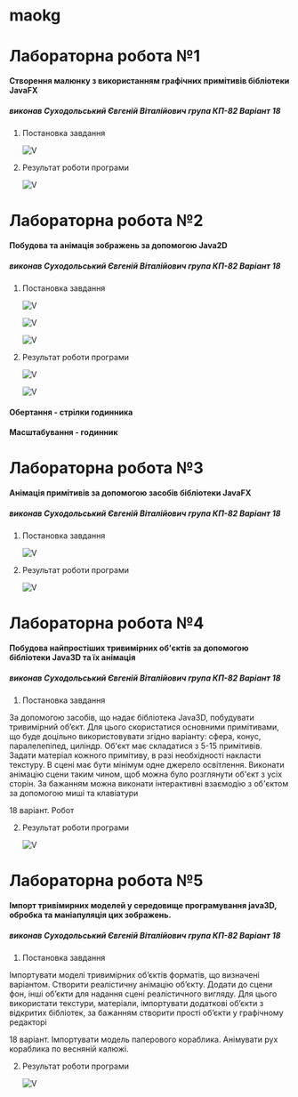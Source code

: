 # maokg


# Лабораторна робота №1

**Створення малюнку з використанням графічних примітивів бібліотеки JavaFX**

##### виконав Суходольський Євгеній Віталійович група КП-82 Варіант 18

1. Постановка завдання

   ![V](https://res.cloudinary.com/nicereadcloud/image/upload/v1613225120/task_lrnsne.png)
   
2. Результат роботи програми

   ![V](https://res.cloudinary.com/nicereadcloud/image/upload/v1613225119/result_zhwxzd.png)
       

# Лабораторна робота №2

**Побудова та анімація зображень за допомогою Java2D**

##### виконав Суходольський Євгеній Віталійович група КП-82 Варіант 18

1. Постановка завдання

   ![V](https://res.cloudinary.com/nicereadcloud/image/upload/v1614190679/lab2/task1_ijltzc.png)
   
   ![V](https://res.cloudinary.com/nicereadcloud/image/upload/v1614190679/lab2/task2_llwpfn.png)
   
   ![V](https://res.cloudinary.com/nicereadcloud/image/upload/v1614190679/lab2/task3_pvw6ts.png)
   
2. Результат роботи програми

   ![V](https://res.cloudinary.com/nicereadcloud/image/upload/v1614190679/lab2/result1_rfwblm.png)
   
   ![V](https://res.cloudinary.com/nicereadcloud/image/upload/v1614190679/lab2/result2_fvlkjw.png)


#### Обертання - стрілки годинника
#### Масштабування - годинник


# Лабораторна робота №3

**Анімація примітивів за допомогою засобів бібліотеки JavaFX**

##### виконав Суходольський Євгеній Віталійович група КП-82 Варіант 18

1. Постановка завдання

    ![V](https://res.cloudinary.com/nicereadcloud/image/upload/v1615749029/lab3/task_v3dw6z.png)

2. Результат роботи програми

   ![V](https://res.cloudinary.com/nicereadcloud/image/upload/v1615749021/lab3/result_yzhrdx.gif)


# Лабораторна робота №4

**Побудова найпростіших тривимірних об'єктів за допомогою бібліотеки Java3D та їх анімація**

##### виконав Суходольський Євгеній Віталійович група КП-82 Варіант 18

1. Постановка завдання

За допомогою засобів, що надає бібліотека Java3D, побудувати тривимірний об’єкт. Для цього скористатися основними примітивами, що буде доцільно використовувати згідно варіанту: сфера, конус, паралелепіпед, циліндр. Об'єкт має складатися з 5-15 примітивів. Задати матеріал кожного примітиву, в разі необхідності накласти текстуру. В сцені має бути мінімум одне джерело освітлення. Виконати анімацію сцени таким чином, щоб можна було розглянути об'єкт з усіх сторін. За бажанням можна виконати інтерактивні взаємодію з об'єктом за допомогою миші та клавіатури

18 варіант. Робот   

2. Результат роботи програми

   ![V](https://res.cloudinary.com/nicereadcloud/image/upload/v1616526219/result_p3lwcs.png)
       

# Лабораторна робота №5

**Імпорт тривімирних моделей у середовище програмування java3D, обробка та маніапуляція цих зображень.**

##### виконав Суходольський Євгеній Віталійович група КП-82 Варіант 18

1. Постановка завдання

Імпортувати моделі тривимірних об’єктів форматів, що визначені варіантом. Створити реалістичну анімацію об’єкту. Додати до сцени фон, інші об’єкти для надання сцені реалістичного вигляду. Для цього використати текстури, матеріали, імпортувати додаткові об’єкти з відкритих бібліотек, за бажанням створити прості об’єкти у графічному редакторі

18 варіант. Імпортувати модель паперового кораблика. Анімувати рух кораблика по весняній калюжі.   

2. Результат роботи програми

   ![V](https://res.cloudinary.com/nicereadcloud/image/upload/v1617729282/result_lzmunw.png)
       
